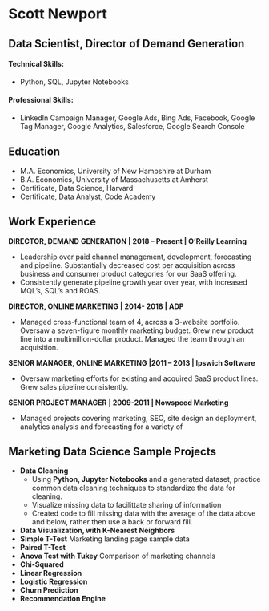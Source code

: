 # Scott Newport
## Data Scientist, Director of Demand Generation
#### Technical Skills:
  - Python, SQL, Jupyter Notebooks
#### Professional Skills: 
  - LinkedIn Campaign Manager, Google Ads, Bing Ads, Facebook, Google Tag Manager, Google Analytics, Salesforce, Google Search Console

## Education
- M.A. Economics, University of New Hampshire at Durham
- B.A. Economics, University of Massachusetts at Amherst
- Certificate, Data Science, Harvard
- Certificate, Data Analyst, Code Academy 


## Work Experience
**DIRECTOR, DEMAND GENERATION | 2018 – Present | O’Reilly Learning**
- Leadership over paid channel management, development, forecasting and pipeline. Substantially decreased cost per acquisition across business and consumer product categories for our SaaS offering.
- Consistently generate pipeline growth year over year, with increased MQL’s, SQL’s and ROAS.

**DIRECTOR, ONLINE MARKETING | 2014- 2018 | ADP**
- Managed cross-functional team of 4, across a 3-website portfolio. Oversaw a seven-figure monthly marketing budget. Grew new product line into a multimillion-dollar product. Managed the team through an acquisition. 

**SENIOR MANAGER, ONLINE MARKETING |2011 – 2013 | Ipswich Software**
- Oversaw marketing efforts for existing and acquired SaaS product lines. Grew sales pipeline consistently. 

**SENIOR PROJECT MANAGER | 2009-2011 | Nowspeed Marketing**
- Managed projects covering marketing, SEO, site design an deployment, analytics analysis and forecasting for a variety of 

## Marketing Data Science Sample Projects
- **Data Cleaning**
  - Using **Python, Jupyter Notebooks** and a generated dataset, practice common data cleaning techniques to standardize the data for cleaning.
  - Visualize missing data to facilittate sharing of information
  - Created code to fill missing data with the average of the data above and below, rather then use a back or forward fill. 
- **Data Visualization, with K-Nearest Neighbors**
- **Simple T-Test** Marketing landing page sample data
- **Paired T-Test**
- **Anova Test with Tukey** Comparison of marketing channels
- **Chi-Squared**
- **Linear Regression**
- **Logistic Regression**
- **Churn Prediction**
- **Recommendation Engine**
